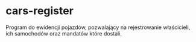 # cars-register
Program do ewidencji pojazdów, pozwalający na rejestrowanie właścicieli, ich samochodów oraz mandatów które dostali.
